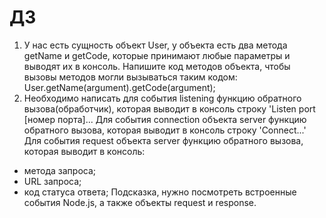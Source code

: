 # ДЗ
1. У нас есть сущность объект User, у объекта есть два метода getName и getCode, которые принимают любые параметры и выводят их в консоль. Напишите код методов объекта, чтобы вызовы методов могли вызываться таким кодом: User.getName(argument).getCode(argument);
2. Необходимо написать для события listening функцию обратного вызова(обработчик), которая выводит в консоль строку 'Listen port [номер порта]... Для события connection объекта server функцию обратного вызова, которая выводит в консоль строку 'Connect...' Для события request объекта server функцию обратного вызова, которая выводит в консоль:
- метода запроса;
- URL запроса;
- код статуса ответа;
Подсказка, нужно посмотреть встроенные события Node.js, а также объекты request и response.